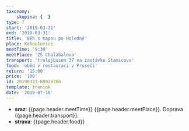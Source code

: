 ```yaml
---
taxonomy:
    skupina: {  }
type: T
start: '2019-03-31'
end: '2019-03-31'
title: 'Běh s mapou po Holedné'
place: Kohoutovice
meetTime: '9:30'
meetPlace: 'ZŠ Chalabalova'
transport: 'trolejbusem 37 na zastávku Stamicova'
food: 'oběd v restauraci v Proseči'
return: '15:00'
price: '100'
id: 20190331-8092876b
template: trenink
date: '2019-07-16'
---
```

* **sraz**: {{page.header.meetTime}} {{page.header.meetPlace}}. Doprava {{page.header.transport}}.
* **strava**: {{page.header.food}}
